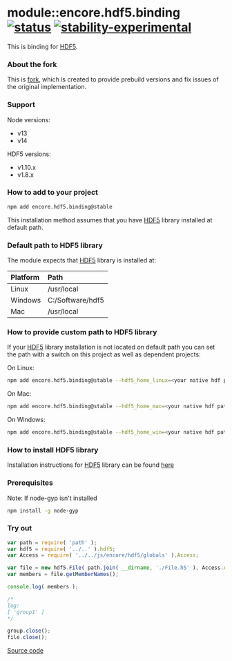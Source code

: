 # module::encore.hdf5.binding  [![status](https://github.com/Wandalen/encore.hdf5.binding/workflows/publish/badge.svg)](https://github.com/Wandalen/encore.hdf5.binding/actions?query=workflow%3Apublish) [![stability-experimental](https://img.shields.io/badge/stability-experimental-orange.svg)](https://github.com/emersion/stability-badges#experimental)

This is binding for [HDF5](https://www.hdfgroup.org/HDF5/).

### About the fork

This is [fork](https://github.com/HDF-NI/hdf5.node), which is created to provide prebuild versions and fix issues of the original implementation.

### Support

Node versions:
* v13
* v14

HDF5 versions:
* v1.10.x
* v1.8.x

### How to add to your project

```bash
npm add encore.hdf5.binding@stable
```

This installation method assumes that you have [HDF5](https://www.hdfgroup.org/HDF5/) library installed at default path.

### Default path to HDF5 library

The module expects that [HDF5](https://www.hdfgroup.org/HDF5/) library is installed at:

| Platform |       Path       |
| :------  | :--------------  |
|  Linux   |    /usr/local    |
| Windows  | C:/Software/hdf5 |
|   Mac    |    /usr/local    |

### How to provide custom path to HDF5 library

If your [HDF5](https://www.hdfgroup.org/HDF5/) library installation is not located on default path you can set the path with a switch on this project as well as
dependent projects:

On Linux:

```bash
npm add encore.hdf5.binding@stable --hdf5_home_linux=<your native hdf path>
```

On Mac:

```bash
npm add encore.hdf5.binding@stable --hdf5_home_mac=<your native hdf path>
```

On Windows:

```bash
npm add encore.hdf5.binding@stable --hdf5_home_win=<your native hdf path>
```

### How to install HDF5 library

Installation instructions for [HDF5](https://www.hdfgroup.org/HDF5/) library can be found [here](https://github.com/Wandalen/encore.hdf5.install)

### Prerequisites

Note: If node-gyp isn't installed

```bash
npm install -g node-gyp
```

### Try out

```javascript
var path = require( 'path' );
var hdf5 = require( '../..' ).hdf5;
var Access = require( '../../js/encore/hdf5/globals' ).Access;

var file = new hdf5.File( path.join( __dirname, './File.h5' ), Access.ACC_RDONLY );
var members = file.getMemberNames();

console.log( members );

/*
log:
[ 'group1' ]
*/

group.close();
file.close();

```

[Source code](./sample/trivial/Sample.ss)
